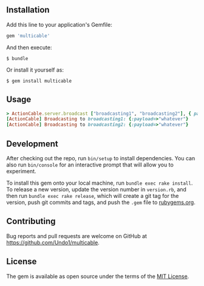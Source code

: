 ## Installation

Add this line to your application's Gemfile:

```ruby
gem 'multicable'
```

And then execute:

    $ bundle

Or install it yourself as:

    $ gem install multicable

## Usage

```ruby
> ActionCable.server.broadcast ["broadcasting1", "broadcasting2"], { payload: "whatever" }
[ActionCable] Broadcasting to broadcasting1: {:payload=>"whatever"}
[ActionCable] Broadcasting to broadcasting2: {:payload=>"whatever"}
```

## Development

After checking out the repo, run `bin/setup` to install dependencies. You can also run `bin/console` for an interactive prompt that will allow you to experiment.

To install this gem onto your local machine, run `bundle exec rake install`. To release a new version, update the version number in `version.rb`, and then run `bundle exec rake release`, which will create a git tag for the version, push git commits and tags, and push the `.gem` file to [rubygems.org](https://rubygems.org).

## Contributing

Bug reports and pull requests are welcome on GitHub at https://github.com/Undo1/multicable.


## License

The gem is available as open source under the terms of the [MIT License](http://opensource.org/licenses/MIT).

